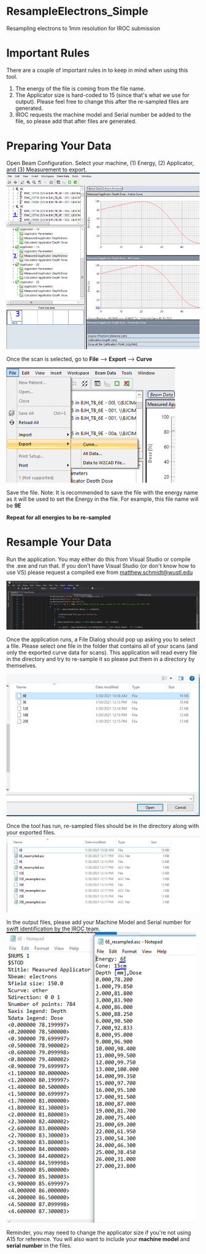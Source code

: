 # ResampleElectrons_Simple
Resampling electrons to 1mm resolution for IROC submission

# Important Rules
There are a couple of important rules in to keep in mind when using this tool.
1. The energy of the file is coming from the file name.
2. The Applicator size is hard-coded to 15 (since that's what we use for output). Please feel free to change this after the re-sampled files are generated.
3. IROC requests the machine model and Serial number be added to the file, so please add that after files are generated.

# Preparing Your Data
Open Beam Configuration. Select your machine, (1) Energy, (2) Applicator, and (3) Measurement to export.
![Select Data](https://github.com/WUSTL-ClinicalDev/ResampleElectrons_Simple/blob/master/PDD_Resample/DescriptionImages/1_OpenCurve.PNG)

Once the scan is selected, go to **File** --> **Export** --> **Curve**

![Export Data](https://github.com/WUSTL-ClinicalDev/ResampleElectrons_Simple/blob/master/PDD_Resample/DescriptionImages/2_exportCurve.PNG)

Save the file. 
Note: It is recommended to save the file with the energy name as it will be used to set the Energy in the file. For example, this file name will be **9E**

**Repeat for all energies to be re-sampled**

# Resample Your Data
Run the application. You may either do this from Visual Studio or compile the .exe and run that. If you don't have Visual Studio (or don't know how to use VS) please request a compiled exe from matthew.schmidt@wustl.edu

![Run Application](https://github.com/WUSTL-ClinicalDev/ResampleElectrons_Simple/blob/master/PDD_Resample/DescriptionImages/3_Start_Application.PNG)

Once the application runs, a File Dialog should pop up asking you to select a file. Please select one file in the folder that contains all of your scans (and only the exported curve data for scans). This application will read every file in the directory and try to re-sample it so please put them in a directory by themselves.

![Select File](https://github.com/WUSTL-ClinicalDev/ResampleElectrons_Simple/blob/master/PDD_Resample/DescriptionImages/4_File_Dialog_Import.PNG)

Once the tool has run, re-sampled files should be in the directory along with your exported files. 
![Output](https://github.com/WUSTL-ClinicalDev/ResampleElectrons_Simple/blob/master/PDD_Resample/DescriptionImages/5_output.PNG)

In the output files, please add your Machine Model and Serial number for swift identification by the IROC team.
![FileText](https://github.com/WUSTL-ClinicalDev/ResampleElectrons_Simple/blob/master/PDD_Resample/DescriptionImages/6_OutputOpen.PNG)

Reminder, you may need to change the applicator size if you're not using A15 for reference. You will also want to include your **machine model** and **serial number** in the files.
